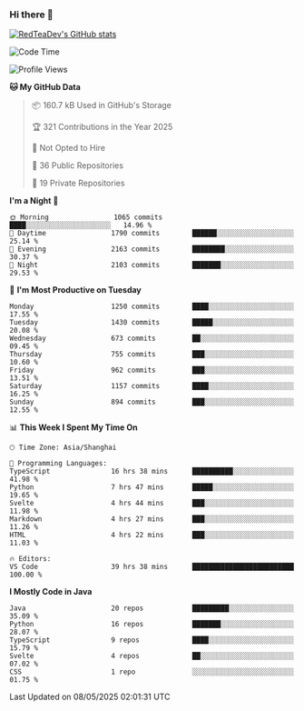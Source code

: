 ### Hi there 👋

<!--
**RedTeaDev/RedTeaDev** is a ✨ _special_ ✨ repository because its `README.md` (this file) appears on your GitHub profile.

Here are some ideas to get you started:

- 🔭 I’m currently working on ...
- 🌱 I’m currently learning ...
- 👯 I’m looking to collaborate on ...
- 🤔 I’m looking for help with ...
- 💬 Ask me about ...
- 📫 How to reach me: ...
- 😄 Pronouns: ...
- ⚡ Fun fact: ...
-->

<!--
[![wakatime](https://wakatime.com/badge/user/6b101ed0-04c0-4490-9283-eb61f2efff96.svg)](https://wakatime.com/@6b101ed0-04c0-4490-9283-eb61f2efff96)
!-->

[![RedTeaDev's GitHub stats](https://github-readme-stats.vercel.app/api?username=RedTeaDev\&include_all_commits=true)](https://github.com/anuraghazra/github-readme-stats)
<!--
[![willianrod's wakatime stats](https://github-readme-stats.vercel.app/api/wakatime?username=RedTeaDev)](https://github.com/anuraghazra/github-readme-stats)
!-->
<!--START_SECTION:waka-->
![Code Time](http://img.shields.io/badge/Code%20Time-3%2C212%20hrs%2041%20mins-blue)

![Profile Views](http://img.shields.io/badge/Profile%20Views-0-blue)

**🐱 My GitHub Data** 

> 📦 160.7 kB Used in GitHub's Storage 
 > 
> 🏆 321 Contributions in the Year 2025
 > 
> 🚫 Not Opted to Hire
 > 
> 📜 36 Public Repositories 
 > 
> 🔑 19 Private Repositories 
 > 
**I'm a Night 🦉** 

```text
🌞 Morning                1065 commits        ████░░░░░░░░░░░░░░░░░░░░░   14.96 % 
🌆 Daytime                1790 commits        ██████░░░░░░░░░░░░░░░░░░░   25.14 % 
🌃 Evening                2163 commits        ████████░░░░░░░░░░░░░░░░░   30.37 % 
🌙 Night                  2103 commits        ███████░░░░░░░░░░░░░░░░░░   29.53 % 
```
📅 **I'm Most Productive on Tuesday** 

```text
Monday                   1250 commits        ████░░░░░░░░░░░░░░░░░░░░░   17.55 % 
Tuesday                  1430 commits        █████░░░░░░░░░░░░░░░░░░░░   20.08 % 
Wednesday                673 commits         ██░░░░░░░░░░░░░░░░░░░░░░░   09.45 % 
Thursday                 755 commits         ███░░░░░░░░░░░░░░░░░░░░░░   10.60 % 
Friday                   962 commits         ███░░░░░░░░░░░░░░░░░░░░░░   13.51 % 
Saturday                 1157 commits        ████░░░░░░░░░░░░░░░░░░░░░   16.25 % 
Sunday                   894 commits         ███░░░░░░░░░░░░░░░░░░░░░░   12.55 % 
```


📊 **This Week I Spent My Time On** 

```text
🕑︎ Time Zone: Asia/Shanghai

💬 Programming Languages: 
TypeScript               16 hrs 38 mins      ██████████░░░░░░░░░░░░░░░   41.98 % 
Python                   7 hrs 47 mins       █████░░░░░░░░░░░░░░░░░░░░   19.65 % 
Svelte                   4 hrs 44 mins       ███░░░░░░░░░░░░░░░░░░░░░░   11.98 % 
Markdown                 4 hrs 27 mins       ███░░░░░░░░░░░░░░░░░░░░░░   11.26 % 
HTML                     4 hrs 22 mins       ███░░░░░░░░░░░░░░░░░░░░░░   11.03 % 

🔥 Editors: 
VS Code                  39 hrs 38 mins      █████████████████████████   100.00 % 
```

**I Mostly Code in Java** 

```text
Java                     20 repos            █████████░░░░░░░░░░░░░░░░   35.09 % 
Python                   16 repos            ███████░░░░░░░░░░░░░░░░░░   28.07 % 
TypeScript               9 repos             ████░░░░░░░░░░░░░░░░░░░░░   15.79 % 
Svelte                   4 repos             ██░░░░░░░░░░░░░░░░░░░░░░░   07.02 % 
CSS                      1 repo              ░░░░░░░░░░░░░░░░░░░░░░░░░   01.75 % 
```




 Last Updated on 08/05/2025 02:01:31 UTC
<!--END_SECTION:waka-->


